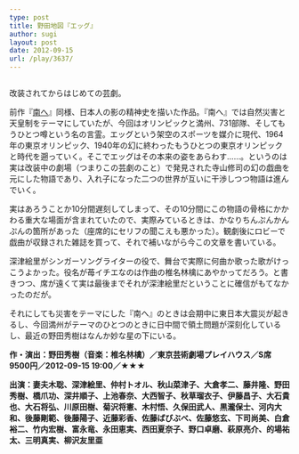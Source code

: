 ```yaml
---
type: post
title: 野田地図『エッグ』
author: sugi
layout: post
date: 2012-09-15
url: /play/3637/
---
```

<img src="http://i1.wp.com/asharpminor.com/wp-content/uploads/2012/09/noda_egg.jpg?resize=160%2C240" alt="" title="noda_egg" class="alignleft wp-image-3638" data-recalc-dims="1" />

改装されてからはじめての芸劇。

前作『<a href="http://asharpminor.com/play-20110305" onclick="_gaq.push(['_trackEvent', 'outbound-article', 'http://asharpminor.com/play-20110305', '南へ']);" title="野田地図『南へ』">南へ</a>』同様、日本人の影の精神史を描いた作品。『南へ』では自然災害と天皇制をテーマにしていたが、今回はオリンピックと満州、731部隊、そしてもうひとつ噂という名の言霊。エッグという架空のスポーツを媒介に現代、1964年の東京オリンピック、1940年の幻に終わったもうひとつの東京オリンピックと時代を遡っていく。そこでエッグはその本来の姿をあらわす……。というのは実は改装中の劇場（つまりこの芸劇のこと）で発見された寺山修司の幻の戯曲を元にした物語であり、入れ子になった二つの世界が互いに干渉しつつ物語は進んでいく。

実はあろうことか10分間遅刻してしまって、その10分間にこの物語の骨格にかかわる重大な場面が含まれていたので、実際みているときは、かなりちんぷんかんぷんの箇所があった（座席的にセリフの聞こえも悪かった）。観劇後にロビーで戯曲が収録された雑誌を買って、それで補いながら今この文章を書いている。

深津絵里がシンガーソングライターの役で、舞台で実際に何曲か歌った歌がけっこうよかった。役名が苺イチエなのは作曲の椎名林檎にあやかってだろう。と書きつつ、席が遠くて実は最後までそれが深津絵里だということに確信がもてなかったのだが。

それにしても災害をテーマにした『南へ』のときは会期中に東日本大震災が起きるし、今回満州がテーマのひとつのときに日中間で領土問題が深刻化しているし、最近の野田秀樹はなんか妙な星の下にいる。

**作・演出：野田秀樹（音楽：椎名林檎）／東京芸術劇場プレイハウス／S席9500円／2012-09-15 19:00／★★★**

**出演：妻夫木聡、深津絵里、仲村トオル、秋山菜津子、大倉孝二、藤井隆、野田秀樹、橋爪功、深井順子、上池春奈、大西智子、秋草瑠衣子、伊藤昌子、大石貴也、大石将弘、川原田樹、菊沢将憲、木村悟、久保田武人、黒瀧保士、河内大和、後藤剛範、後藤陽子、近藤彩香、佐藤ばびぶべ、佐藤悠玄、下司尚美、白倉裕二、竹内宏樹、富永竜、永田恵実、西田夏奈子、野口卓磨、萩原亮介、的場祐太、三明真実、柳沢友里亜**
